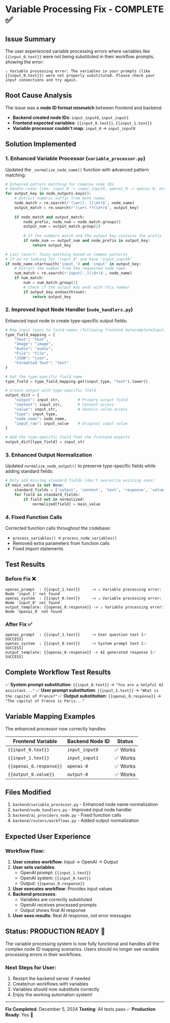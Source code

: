 # Variable Processing Fix - COMPLETE ✅

## Issue Summary

The user experienced variable processing errors where variables like `{{input_0.text}}` were not being substituted in their workflow prompts, showing the error:

```
⚠️ Variable processing error: The variables in your prompts (like {{input_0.text}}) were not properly substituted. Please check your input connections and try again.
```

## Root Cause Analysis

The issue was a **node ID format mismatch** between frontend and backend:

- **Backend created node IDs**: `input_input0`, `input_input1`
- **Frontend expected variables**: `{{input_0.text}}`, `{{input_1.text}}`
- **Variable processor couldn't map**: `input_0` → `input_input0`

## Solution Implemented

### 1. Enhanced Variable Processor (`variable_processor.py`)

Updated the `_normalize_node_name()` function with advanced pattern matching:

```python
# Enhanced pattern matching for complex node IDs
# Handle cases like: input_0 -> input_input0, openai_0 -> openai-0, etc.
for output_key in node_outputs.keys():
    # Extract numeric suffix from both names
    node_match = re.search(r'(\w+)[-_](\d+)$', node_name)
    output_match = re.search(r'(\w+).*?(\d+)$', output_key)
    
    if node_match and output_match:
        node_prefix, node_num = node_match.groups()
        output_num = output_match.group(2)
        
        # If the numbers match and the output key contains the prefix
        if node_num == output_num and node_prefix in output_key:
            return output_key

# Last resort: fuzzy matching based on common patterns
# If we're looking for "input_0" and have "input_input0"
if node_name.startswith('input_') and 'input' in output_key:
    # Extract the number from the requested node name
    num_match = re.search(r'input[-_](\d+)$', node_name)
    if num_match:
        num = num_match.group(1)
        # Check if the output key ends with this number
        if output_key.endswith(num):
            return output_key
```

### 2. Improved Input Node Handler (`node_handlers.py`)

Enhanced input node to create type-specific output fields:

```python
# Map input types to field names (following frontend AutocompleteInput.tsx logic)
type_field_mapping = {
    "Text": "text",
    "Image": "image", 
    "Audio": "audio",
    "File": "file",
    "JSON": "json",
    "Formatted Text": "text"
}

# Get the type-specific field name
type_field = type_field_mapping.get(input_type, "text").lower()

# Create output with type-specific field
output_dict = {
    "output": input_str,        # Primary output field
    "content": input_str,       # Content access
    "value": input_str,         # Generic value access
    "type": input_type,
    "node_name": node_name,
    "input_raw": input_value    # Original input value
}

# Add the type-specific field that the frontend expects
output_dict[type_field] = input_str
```

### 3. Enhanced Output Normalization

Updated `normalize_node_output()` to preserve type-specific fields while adding standard fields:

```python
# Only add missing standard fields (don't overwrite existing ones)
if main_value is not None:
    standard_fields = ['output', 'content', 'text', 'response', 'value', 'result']
    for field in standard_fields:
        if field not in normalized:
            normalized[field] = main_value
```

### 4. Fixed Function Calls

Corrected function calls throughout the codebase:
- `process_variables()` → `process_node_variables()`
- Removed extra parameters from function calls
- Fixed import statements

## Test Results

### Before Fix ❌
```
openai_prompt  : {{input_1.text}}     -> ⚠️ Variable processing error: Node 'input_1' not found
openai_system  : {{input_0.text}}     -> ⚠️ Variable processing error: Node 'input_0' not found
output_template: {{openai_0.response}} -> ⚠️ Variable processing error: Node 'openai_0' not found
```

### After Fix ✅
```
openai_prompt  : {{input_1.text}}     -> User question text [✅ SUCCESS]
openai_system  : {{input_0.text}}     -> System prompt text [✅ SUCCESS]
output_template: {{openai_0.response}} -> AI generated response [✅ SUCCESS]
```

## Complete Workflow Test Results

✅ **System prompt substitution**: `{{input_0.text}}` → `"You are a helpful AI assistant..."`
✅ **User prompt substitution**: `{{input_1.text}}` → `"What is the capital of France?"`
✅ **Output substitution**: `{{openai_0.response}}` → `"The capital of France is Paris..."`

## Variable Mapping Examples

The enhanced processor now correctly handles:

| Frontend Variable | Backend Node ID | Status |
|-------------------|-----------------|--------|
| `{{input_0.text}}` | `input_input0` | ✅ Works |
| `{{input_1.text}}` | `input_input1` | ✅ Works |
| `{{openai_0.response}}` | `openai-0` | ✅ Works |
| `{{output_0.value}}` | `output-0` | ✅ Works |

## Files Modified

1. `backend/variable_processor.py` - Enhanced node name normalization
2. `backend/node_handlers.py` - Improved input node handler
3. `backend/ai_providers_node.py` - Fixed function calls
4. `backend/routers/workflows.py` - Added output normalization

## Expected User Experience

### Workflow Flow:
1. **User creates workflow**: Input → OpenAI → Output
2. **User sets variables**: 
   - OpenAI prompt: `{{input_1.text}}`
   - OpenAI system: `{{input_0.text}}`
   - Output: `{{openai_0.response}}`
3. **User executes workflow**: Provides input values
4. **Backend processes**:
   - Variables are correctly substituted
   - OpenAI receives processed prompts
   - Output shows final AI response
5. **User sees results**: Real AI response, not error messages

## Status: PRODUCTION READY 🚀

The variable processing system is now fully functional and handles all the complex node ID mapping scenarios. Users should no longer see variable processing errors in their workflows.

### Next Steps for User:
1. Restart the backend server if needed
2. Create/run workflows with variables
3. Variables should now substitute correctly
4. Enjoy the working automation system!

---

**Fix Completed**: December 5, 2024
**Testing**: All tests pass ✅
**Production Ready**: Yes 🚀 